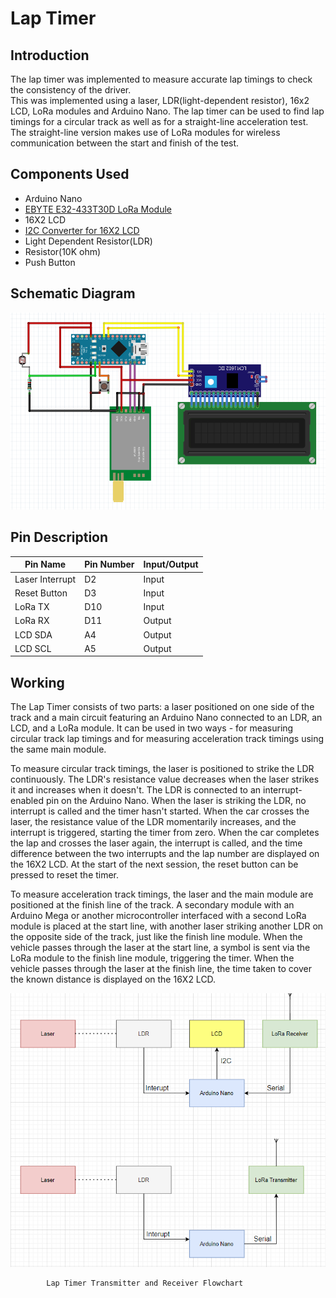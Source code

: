 # Lap Timer

## Introduction
The lap timer was implemented to measure accurate lap timings to check the consistency of the driver. <br>
This was implemented using a laser, LDR(light-dependent resistor), 16x2 LCD, LoRa modules and Arduino Nano. 
The lap timer can be used to find lap timings for a circular track as well as for a straight-line acceleration test. 
The straight-line version makes use of LoRa modules for wireless communication between the start and finish of the test.

## Components Used
* Arduino Nano
* [EBYTE E32-433T30D LoRa Module](https://www.ebyte.com/en/product-view-news.aspx?id=108)
* 16X2 LCD
* [I2C Converter for 16X2 LCD](https://robu.in/product/iic-i2c-serial-interface-adapter-module/?gclid=Cj0KCQjwjryjBhD0ARIsAMLvnF-gvuL3Ke7y_DiaVVzhbOAR8XDawyDECBaH5qey6SnCRU7ZZTEmUDYaAowEEALw_wcB)
* Light Dependent Resistor(LDR)
* Resistor(10K ohm)
* Push Button
## Schematic Diagram 

![Alt text](/LTimerImages/FritzingLapTimer.png)
            

## Pin Description
| Pin Name        | Pin Number | Input/Output |
|-----------------|------------|--------------|
| Laser Interrupt | D2         | Input        |
| Reset Button    | D3         | Input        |
| LoRa TX         | D10        | Input        |
| LoRa RX         | D11        | Output       |
| LCD SDA         | A4         | Output       |
| LCD SCL         | A5         | Output       |

## Working


    
The Lap Timer consists of two parts: a laser positioned on one side of the track and a main circuit featuring an Arduino Nano connected to an LDR, an LCD, and a LoRa module. It can be used in two ways - for measuring circular track lap timings and for measuring acceleration track timings using the same main module. 

To measure circular track timings, the laser is positioned to strike the LDR continuously. The LDR's resistance value decreases when the laser strikes it and increases when it doesn't. The LDR is connected to an interrupt-enabled pin on the Arduino Nano. When the laser is striking the LDR, no interrupt is called and the timer hasn't started. When the car crosses the laser, the resistance value of the LDR momentarily increases, and the interrupt is triggered, starting the timer from zero. When the car completes the lap and crosses the laser again, the interrupt is called, and the time difference between the two interrupts and the lap number are displayed on the 16X2 LCD. At the start of the next session, the reset button can be pressed to reset the timer.

To measure acceleration track timings, the laser and the main module are positioned at the finish line of the track. A secondary module with an Arduino Mega or another microcontroller interfaced with a second LoRa module is placed at the start line, with another laser striking another LDR on the opposite side of the track, just like the finish line module. When the vehicle passes through the laser at the start line, a symbol is sent via the LoRa module to the finish line module, triggering the timer. When the vehicle passes through the laser at the finish line, the time taken to cover the known distance is displayed on the 16X2 LCD.

![Alt text](/LTimerImages/LTimerFlowchart.png)
            
            Lap Timer Transmitter and Receiver Flowchart

